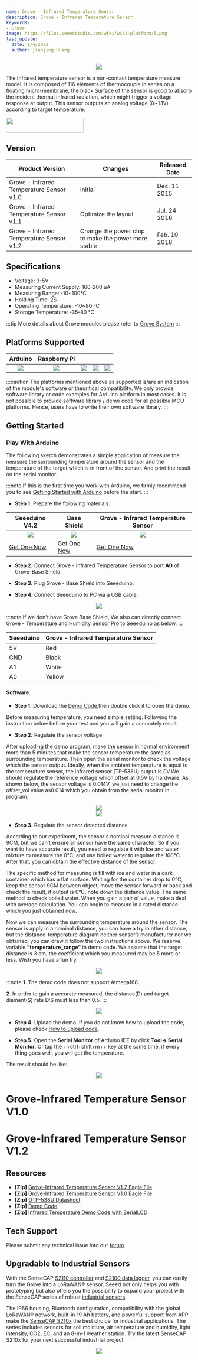 ```yaml
---
name: Grove - Infrared Temperature Sensor
description: Grove - Infrared Temperature Sensor
keywords:
- Grove
image: https://files.seeedstudio.com/wiki/wiki-platform/S.png
last_update:
  date: 1/4/2022
  author: jianjing Huang
---
```


<div align="center"><img width="{1000}" src="https://files.seeedstudio.com/wiki/Grove-Infrared_Temperature_Sensor/img/main.jpg" /></div>

The Infrared temperature sensor is a non-contact temperature measure model. It is composed of 116 elements of thermocouple in series on a floating micro-membrane, the black Surface of the sensor is good to absorb the incident thermal infrared radiation, which might trigger a voltage response at output. This sensor outputs an analog voltage (0~1.1V) according to target temperature.

<p style={{textAlign: 'center'}}><a href="https://www.seeedstudio.com/Grove-Infrared-Temperature-Sensor-p-1058.html" target="_blank"><img src="https://files.seeedstudio.com/wiki/Seeed-WiKi/docs/images/get_one_now_small.png" width="210" height="41"  border="0" /></a></p>

## Version

Product Version | Changes | Released Date
--|--|--
Grove - Infrared Temperature Sensor v1.0 | Initial | Dec. 11 2015
Grove - Infrared Temperature Sensor v1.1 | Optimize the layout  | Jul. 24 2016
Grove - Infrared Temperature Sensor v1.2 | Change the power chip to make the power more stable  | Feb. 10 2018

## Specifications

- Voltage: 3-5V
- Measuring Current Supply: 160-200 uA
- Measuring Range: -10~100°C
- Holding Time: 2S
- Operating Temperature: -10~80 °C
- Storage Temperature: -35-80 °C

:::tip
    More details about Grove modules please refer to [Grove System](https://wiki.seeedstudio.com/Grove_System/)
:::

## Platforms Supported

| Arduino                                                                                             | Raspberry Pi                                                                                             |                                                                                                 |                                                                                                          |                                                                                                    |
|-----------------------------------------------------------------------------------------------------|----------------------------------------------------------------------------------------------------------|-------------------------------------------------------------------------------------------------|---------------------------------------------------------------------------------------------------|----------------------------------------------------------------------------------------------------|
|<div align="center"><img width="{1000}" src="https://files.seeedstudio.com/wiki/wiki_english/docs/images/arduino_logo.jpg" /></div>|<div align="center"><img width="{1000}" src="https://files.seeedstudio.com/wiki/wiki_english/docs/images/raspberry_pi_logo_n.jpg" /></div> | <div align="center"><img width="{1000}" src="https://files.seeedstudio.com/wiki/wiki_english/docs/images/bbg_logo_n.jpg" /></div>| <div align="center"><img width="{1000}" src="https://files.seeedstudio.com/wiki/wiki_english/docs/images/wio_logo_n.jpg" /></div>| <div align="center"><img width="{1000}" src="https://files.seeedstudio.com/wiki/wiki_english/docs/images/linkit_logo_n.jpg" /></div>|

:::caution
The platforms mentioned above as supported is/are an indication of the module's software or theoritical compatibility. We only provide software library or code examples for Arduino platform in most cases. It is not possible to provide software library / demo code for all possible MCU platforms. Hence, users have to write their own software library.
:::

## Getting Started

### Play With Arduino

The following sketch demonstrates a simple application of measure the measure the surrounding temperature around the sensor and the temperature of the target which is in front of the sensor. And print the result on the serial monitor.

:::note
If this is the first time you work with Arduino, we firmly recommend you to see [Getting Started with Arduino](https://wiki.seeedstudio.com/Getting_Started_with_Arduino/) before the start.
:::

- **Step 1.** Prepare the following materials:

| Seeeduino V4.2 | Base Shield| Grove - Infrared Temperature Sensor |
|--------------|-------------|-----------------|
|<div align="center"><img width="{1000}" src="https://files.seeedstudio.com/wiki/Grove_Light_Sensor/images/gs_1.jpg" /></div>|<div align="center"><img width="{1000}" src="https://files.seeedstudio.com/wiki/Grove_Light_Sensor/images/gs_4.jpg" /></div>|<div align="center"><img width="{1000}" src="https://files.seeedstudio.com/wiki/Grove-Infrared_Temperature_Sensor/img/JUH4jM8D85pxTHah3QXYxhe7.jpg" /></div>|
|[Get One Now](https://www.seeedstudio.com/Seeeduino-V4.2-p-2517.html)|[Get One Now](https://www.seeedstudio.com/Base-Shield-V2-p-1378.html)|[Get One Now](https://www.seeedstudio.com/Grove-Infrared-Temperature-Sensor-p-1058.html)|

- **Step 2.** Connect Grove - Infrared Temperature Sensor to port **A0** of Grove-Base Shield.

- **Step 3.** Plug Grove - Base Shield into Seeeduino.

- **Step 4.** Connect Seeeduino to PC via a USB cable.

<div align="center"><img width="{1000}" src="https://files.seeedstudio.com/wiki/Grove-Infrared_Temperature_Sensor/img/connect.jpg" /></div>

:::note
 If we don't have Grove Base Shield, We also can directly connect Grove - Temperature and Humidity Sensor Pro to Seeeduino as below.
:::

| Seeeduino       | Grove - Infrared Temperature Sensor |
|---------------|-------------------------|
| 5V           | Red                     |
| GND           | Black                   |
| A1            | White                   |
| A0            | Yellow                  |

#### Software

- **Step 1.** Download the [Demo Code](https://files.seeedstudio.com/wiki/Grove-Infrared_Temperature_Sensor/res/MeasureTemperature.zip),then double click it to open the demo.

Before measuring temperature, you need simple setting. Following the instruction below before your test and you will gain a accurately result.

- **Step 2.** Regulate the sensor voltage

After uploading the demo program, make the sensor in normal environment more than 5 minutes that make the sensor temperature the same as surrounding temperature. Then open the serial monitor to check the voltage which the sensor output. Ideally, when the ambient temperature is equal to the temperature sensor, the infrared sensor (TP-538U) output is 0V.We should regulate the reference voltage which offset at 0.5V by hardware. As shown below, the sensor voltage is 0.014V, we just need to change the offset\_vol value as0.014 which you obtain from the serial monitor in program.

<div align="center"><img width="{1000}" src="https://files.seeedstudio.com/wiki/Grove-Infrared_Temperature_Sensor/img/Infrared_Temperature_Sensor_code2.jpg" /></div>

<div align="center"><img width="{1000}" src="https://files.seeedstudio.com/wiki/Grove-Infrared_Temperature_Sensor/img/Serialmonitor.jpg" /></div>

- **Step 3.** Regulate the sensor detected distance

According to our experiment, the sensor's nominal measure distance is 9CM, but we can’t ensure all sensor have the same character. So if you want to have accurate result, you need to regulate it with Ice and water mixture to measure the 0℃, and use boiled water to regulate the 100℃. After that, you can obtain the effective distance of the sensor.

The specific method for measuring is fill with ice and water in a dark container which has a flat surface. Waiting for the container drop to 0℃, keep the sensor 9CM between object, move the sensor forward or back and check the result, if output is 0℃, note down the distance value. The same method to check boiled water. When you gain a pair of value, make a deal with average calculation. You can begin to measure in a rated distance which you just obtained now.

Now we can measure the surrounding temperature around the sensor. The sensor is apply in a nominal distance, you can have a try in other distance, but the distance-temperature diagram neither sensor’s manufacturer nor we obtained, you can draw it follow the two instructions above. We reserve variable **"temperature_range"** in demo code. We assume that the target distance is 3 cm, the coefficient which you measured may be 5 more or less. Wish you have a fun try.

<div align="center"><img width="{1000}" src="https://files.seeedstudio.com/wiki/Grove-Infrared_Temperature_Sensor/img/Infrared_Temperature_Sensor_Code_1.jpg" /></div>

:::note
**1**. The demo code does not support Atmega168.

**2**. In order to gain a accurate measured, the distance(D) and target diament(S) rate D:S must less than 0.5.
:::

<div align="center"><img width="{1000}" src="https://files.seeedstudio.com/wiki/Grove-Infrared_Temperature_Sensor/img/Dsdiagram.jpg" /></div>

- **Step 4.** Upload the demo. If you do not know how to upload the code, please check [How to upload code](https://wiki.seeedstudio.com/Upload_Code/).

- **Step 5.** Open the **Serial Monitor** of Arduino IDE by click **Tool-> Serial Monitor**. Or tap the ++ctrl+shift+m++ key at the same time. if every thing goes well, you will get the temperature.

The result should be like:

<div align="center"><img width="{1000}" src="https://files.seeedstudio.com/wiki/Grove-Infrared_Temperature_Sensor/img/result_arduino.png" /></div>

# Grove-Infrared Temperature Sensor V1.0

<div className="altium-ecad-viewer" data-project-src="https://files.seeedstudio.com/wiki/Grove-Infrared_Temperature_Sensor/res/Infrared_Temperature_Sensor_V1.0_egale_file.zip" style={{borderRadius: '0px 0px 4px 4px', height: 500, borderStyle: 'solid', borderWidth: 1, borderColor: 'rgb(241, 241, 241)', overflow: 'hidden', maxWidth: 1280, maxHeight: 700, boxSizing: 'border-box'}}>
</div>

# Grove-Infrared Temperature Sensor V1.2

<div className="altium-ecad-viewer" data-project-src="https://files.seeedstudio.com/wiki/Grove-Infrared_Temperature_Sensor/res/Grove-Infrared_Temperature_Sensor_v1.2.zip" style={{borderRadius: '0px 0px 4px 4px', height: 500, borderStyle: 'solid', borderWidth: 1, borderColor: 'rgb(241, 241, 241)', overflow: 'hidden', maxWidth: 1280, maxHeight: 700, boxSizing: 'border-box'}}>
</div>

## Resources

- **[Zip]** [Grove-Infrared Temperature Sensor V1.2 Eagle File](https://files.seeedstudio.com/wiki/Grove-Infrared_Temperature_Sensor/res/Grove-Infrared_Temperature_Sensor_v1.2.zip)
- **[Zip]** [Grove-Infrared Temperature Sensor V1.0 Eagle File](https://files.seeedstudio.com/wiki/Grove-Infrared_Temperature_Sensor/res/Infrared_Temperature_Sensor_V1.0_egale_file.zip)
- **[Zip]** [OTP-538U Datasheet](https://files.seeedstudio.com/wiki/Grove-Infrared_Temperature_Sensor/res/OTP-538Udatasheet.zip)
- **[Zip]** [Demo Code](https://files.seeedstudio.com/wiki/Grove-Infrared_Temperature_Sensor/res/MeasureTemperature.zip)
- **[Zip]** [Infrared Temperature Demo Code with SerialLCD](https://files.seeedstudio.com/wiki/Grove-Infrared_Temperature_Sensor/res/Infrared_temperature_demo_code_with_serialLCD.zip)

<!-- This Markdown file was created from https://www.seeedstudio.com/wiki/Grove_-_Infrared_Temperature_Sensor -->

## Tech Support

Please submit any technical issue into our [forum](https://forum.seeedstudio.com/).

## Upgradable to Industrial Sensors

With the SenseCAP [S2110 controller](https://www.seeedstudio.com/SenseCAP-XIAO-LoRaWAN-Controller-p-5474.html) and [S2100 data logger](https://www.seeedstudio.com/SenseCAP-S2100-LoRaWAN-Data-Logger-p-5361.html), you can easily turn the Grove into a LoRaWAN® sensor. Seeed not only helps you with prototyping but also offers you the possibility to expand your project with the SenseCAP series of robust [industrial sensors](https://www.seeedstudio.com/catalogsearch/result/?q=sensecap&categories=SenseCAP&application=Temperature%2FHumidity~Soil~Gas~Light~Weather~Water~Automation~Positioning~Machine%20Learning~Voice%20Recognition&compatibility=SenseCAP).

The IP66 housing, Bluetooth configuration, compatibility with the global LoRaWAN® network, built-in 19 Ah battery, and powerful support from APP make the [SenseCAP S210x](https://www.seeedstudio.com/catalogsearch/result/?q=S21&categories=SenseCAP&product_module=Device) the best choice for industrial applications. The series includes sensors for soil moisture, air temperature and humidity, light intensity, CO2, EC, and an 8-in-1 weather station. Try the latest SenseCAP S210x for your next successful industrial project.

<div align="center"><a href="https://www.seeedstudio.com/catalogsearch/result/?q=sensecap&application=Temperature%2FHumidity~Soil~Gas~Light~Weather~Water~Automation~Positioning~Machine%20Learning~Voice%20Recognition&compatibility=SenseCAP" target="_blank"><img width={800} src="https://files.seeedstudio.com/wiki/K1100_overview/sensecap.png" /></a></div>
